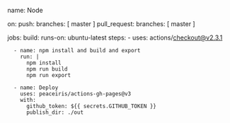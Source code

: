 name: Node

on:
  push:
    branches: [ master ]
  pull_request:
    branches: [ master ]

jobs:
  build:
    runs-on: ubuntu-latest
    steps:
      - uses: actions/checkout@v2.3.1
        
      - name: npm install and build and export
        run: |
          npm install
          npm run build
          npm run export
  
      - name: Deploy	
        uses: peaceiris/actions-gh-pages@v3	
        with:	
          github_token: ${{ secrets.GITHUB_TOKEN }}	
          publish_dir: ./out
